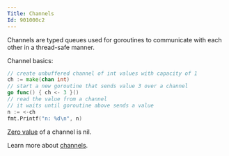 ```yaml
---
Title: Channels
Id: 901000c2
---
```

Channels are typed queues used for goroutines to communicate with each other in a thread-safe manner.

Channel basics:
```go
// create unbuffered channel of int values with capacity of 1
ch := make(chan int)
// start a new goroutine that sends value 3 over a channel
go func() { ch <- 3 }()
// read the value from a channel
// it waits until goroutine above sends a value
n := <-ch
fmt.Printf("n: %d\n", n)
```

[Zero value](a-6069) of a channel is nil.

Learn more about [channels](ch-1263).